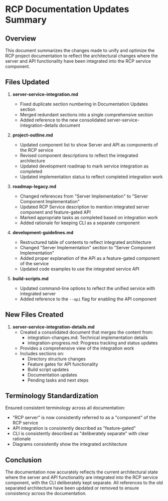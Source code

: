 # RCP Documentation Updates Summary

## Overview
This document summarizes the changes made to unify and optimize the RCP project documentation to reflect the architectural changes where the server and API functionality have been integrated into the RCP service component.

## Files Updated

1. **server-service-integration.md**
   - Fixed duplicate section numbering in Documentation Updates section
   - Merged redundant sections into a single comprehensive section
   - Added reference to the new consolidated server-service-integration-details document

2. **project-outline.md**
   - Updated component list to show Server and API as components of the RCP service
   - Revised component descriptions to reflect the integrated architecture
   - Updated development roadmap to mark service integration as completed
   - Updated implementation status to reflect completed integration work

3. **roadmap-legacy.md**
   - Changed references from "Server Implementation" to "Server Component Implementation"
   - Updated RCP Service description to mention integrated server component and feature-gated API
   - Marked appropriate tasks as completed based on integration work
   - Added rationale for keeping CLI as a separate component

4. **development-guidelines.md**
   - Restructured table of contents to reflect integrated architecture
   - Changed "Server Implementation" section to "Server Component Implementation"
   - Added proper explanation of the API as a feature-gated component of the service
   - Updated code examples to use the integrated service API

5. **build-scripts.md**
   - Updated command-line options to reflect the unified service with integrated server
   - Added reference to the `--api` flag for enabling the API component

## New Files Created

1. **server-service-integration-details.md**
   - Created a consolidated document that merges the content from:
     - integration-changes.md: Technical implementation details
     - integration-progress.md: Progress tracking and status updates
   - Provides a comprehensive view of the integration work
   - Includes sections on:
     - Directory structure changes
     - Feature gates for API functionality
     - Build script updates
     - Documentation updates
     - Pending tasks and next steps

## Terminology Standardization

Ensured consistent terminology across all documentation:
- "RCP server" is now consistently referred to as a "component" of the RCP service
- API integration is consistently described as "feature-gated"
- CLI is consistently described as "deliberately separate" with clear rationale
- Diagrams consistently show the integrated architecture

## Conclusion

The documentation now accurately reflects the current architectural state where the server and API functionality are integrated into the RCP service component, with the CLI deliberately kept separate. All references to the old separated architecture have been updated or removed to ensure consistency across the documentation.
